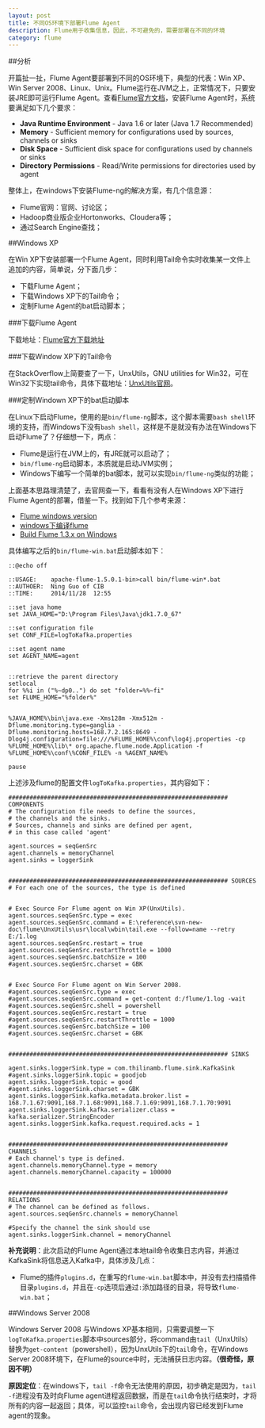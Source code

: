 ```yaml
---
layout: post
title: 不同OS环境下部署Flume Agent
description: Flume用于收集信息，因此，不可避免的，需要部署在不同的环境
category: flume
---
```



##分析

开篇扯一扯，Flume Agent要部署到不同的OS环境下，典型的代表：Win XP、Win Server 2008、Linux、Unix。Flume运行在JVM之上，正常情况下，只要安装JRE即可运行Flume Agent。查看[Flume官方文档][Flume User Guide]，安装Flume Agent时，系统要满足如下几个要求：

* **Java Runtime Environment** - Java 1.6 or later (Java 1.7 Recommended)
* **Memory** - Sufficient memory for configurations used by sources, channels or sinks
* **Disk Space** - Sufficient disk space for configurations used by channels or sinks
* **Directory Permissions** - Read/Write permissions for directories used by agent

整体上，在windows下安装Flume-ng的解决方案，有几个信息源：

* Flume官网：官网、讨论区；
* Hadoop商业版企业Hortonworks、Cloudera等；
* 通过Search Engine查找；

##Windows XP

在Win XP下安装部署一个Flume Agent，同时利用Tail命令实时收集某一文件上追加的内容，简单说，分下面几步：

* 下载Flume Agent；
* 下载Windows XP下的Tail命令；
* 定制Flume Agent的bat启动脚本；

###下载Flume Agent

下载地址：[Flume官方下载地址][Flume download]

###下载Window XP下的Tail命令

在StackOverflow上简要查了一下，UnxUtils，GNU utilities for Win32，可在Win32下实现tail命令，具体下载地址：[UnxUtils官网][UnxUtils]。

###定制Windown XP下的bat启动脚本

在Linux下启动Flume，使用的是`bin/flume-ng`脚本，这个脚本需要`bash shell`环境的支持，而Windows下没有`bash shell`，这样是不是就没有办法在Windows下启动Flume了？仔细想一下，两点：

* Flume是运行在JVM上的，有JRE就可以启动了；
* `bin/flume-ng`启动脚本，本质就是启动JVM实例；
* Windows下编写一个简单的bat脚本，就可以实现`bin/flume-ng`类似的功能；

上面基本思路理清楚了，去官网查一下，看看有没有人在Windows XP下进行Flume Agent的部署，借鉴一下。找到如下几个参考来源：

* [Flume windows version][Flume windows version]
* [windows下编译flume][windows下编译flume]
* [Build Flume 1.3.x on Windows][Build Flume 1.3.x on Windows]

具体编写之后的`bin/flume-win.bat`启动脚本如下：

	::@echo off

	::USAGE: 	apache-flume-1.5.0.1-bin>call bin/flume-win*.bat
	::AUTHOER:	Ning Guo of CIB
	::TIME:		2014/11/28  12:55

	::set java home
	set JAVA_HOME="D:\Program Files\Java\jdk1.7.0_67"

	::set configuration file
	set CONF_FILE=logToKafka.properties

	::set agent name 
	set AGENT_NAME=agent


	::retrieve the parent directory
	setlocal
	for %%i in ("%~dp0..") do set "folder=%%~fi"
	set FLUME_HOME="%folder%"


	%JAVA_HOME%\bin\java.exe -Xms128m -Xmx512m -Dflume.monitoring.type=ganglia -Dflume.monitoring.hosts=168.7.2.165:8649 -Dlog4j.configuration=file:///%FLUME_HOME%\conf\log4j.properties -cp %FLUME_HOME%\lib\* org.apache.flume.node.Application -f %FLUME_HOME%\conf\%CONF_FILE% -n %AGENT_NAME%

	pause
	
	

上述涉及flume的配置文件`logToKafka.properties`，其内容如下：


	############################################################## COMPONENTS
	# The configuration file needs to define the sources, 
	# the channels and the sinks.
	# Sources, channels and sinks are defined per agent, 
	# in this case called 'agent'

	agent.sources = seqGenSrc
	agent.channels = memoryChannel
	agent.sinks = loggerSink


	############################################################## SOURCES
	# For each one of the sources, the type is defined


	# Exec Source For Flume agent on Win XP(UnxUtils).
	agent.sources.seqGenSrc.type = exec
	agent.sources.seqGenSrc.command = E:\reference\svn-new-doc\flume\UnxUtils\usr\local\wbin\tail.exe --follow=name --retry E:/1.log
	agent.sources.seqGenSrc.restart = true
	agent.sources.seqGenSrc.restartThrottle = 1000
	agent.sources.seqGenSrc.batchSize = 100
	#agent.sources.seqGenSrc.charset = GBK


	# Exec Source For Flume agent on Win Server 2008.
	#agent.sources.seqGenSrc.type = exec
	#agent.sources.seqGenSrc.command = get-content d:/flume/1.log -wait
	#agent.sources.seqGenSrc.shell = powershell
	#agent.sources.seqGenSrc.restart = true
	#agent.sources.seqGenSrc.restartThrottle = 1000
	#agent.sources.seqGenSrc.batchSize = 100
	#agent.sources.seqGenSrc.charset = GBK


	############################################################## SINKS

	agent.sinks.loggerSink.type = com.thilinamb.flume.sink.KafkaSink 
	#agent.sinks.loggerSink.topic = goodjob
	agent.sinks.loggerSink.topic = good
	#agent.sinks.loggerSink.charset = GBK
	agent.sinks.loggerSink.kafka.metadata.broker.list = 168.7.1.67:9091,168.7.1.68:9091,168.7.1.69:9091,168.7.1.70:9091
	agent.sinks.loggerSink.kafka.serializer.class = kafka.serializer.StringEncoder
	agent.sinks.loggerSink.kafka.request.required.acks = 1


	############################################################## CHANNELS
	# Each channel's type is defined.
	agent.channels.memoryChannel.type = memory
	agent.channels.memoryChannel.capacity = 100000

	
	############################################################## RELATIONS
	# The channel can be defined as follows.
	agent.sources.seqGenSrc.channels = memoryChannel

	#Specify the channel the sink should use
	agent.sinks.loggerSink.channel = memoryChannel

	
	
**补充说明**：此次启动的Flume Agent通过本地tail命令收集日志内容，并通过KafkaSink将信息送入Kafka中，具体涉及几点：

* Flume的插件`plugins.d`，在重写的`flume-win.bat`脚本中，并没有去扫描插件目录`plugins.d`，并且在`-cp`选项后通过`:`添加路径的目录，将导致`flume-win.bat`；




	
##Windows Server 2008

Windows Server 2008 与Windows XP基本相同，只需要调整一下`logToKafka.properties`脚本中sources部分，将command由`tail`（UnxUtils）替换为`get-content`（powershell），因为UnxUtils下的`tail`命令，在Windows Server 2008环境下，在Flume的source中时，无法捕获日志内容。**（很奇怪，原因不明）**

**原因定位**：在windows下，`tail -f`命令无法使用的原因，初步确定是因为，`tail -f`进程没有及时向Flume agent进程返回数据，而是在`tail`命令执行结束时，才将所有的内容一起返回；具体，可以监控`tail`命令，会出现内容已经发到Flume agent的现象。









[NingG]:    					http://ningg.github.com  "NingG"
[Flume User Guide]:				http://flume.apache.org/FlumeUserGuide.html
[Flume download]:				http://flume.apache.org/download.html 
[UnxUtils]:						http://sourceforge.net/projects/unxutils/
[Flume windows version]:		http://abloz.com/flume/windows_download.html
[windows下编译flume]:			http://abloz.com/2013/02/18/compile-under-windows-flume-1-3-1.html
[Build Flume 1.3.x on Windows]:			https://cwiki.apache.org/confluence/display/FLUME/Build+Flume+1.3.x+up+on+Windows